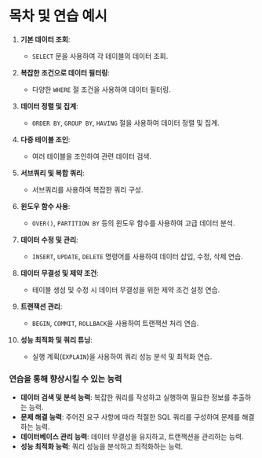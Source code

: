 # 목차 및 연습 예시

1. **기본 데이터 조회**:
   - `SELECT` 문을 사용하여 각 테이블의 데이터 조회.

2. **복잡한 조건으로 데이터 필터링**:
   - 다양한 `WHERE` 절 조건을 사용하여 데이터 필터링.

3. **데이터 정렬 및 집계**:
   - `ORDER BY`, `GROUP BY`, `HAVING` 절을 사용하여 데이터 정렬 및 집계.

4. **다중 테이블 조인**:
   - 여러 테이블을 조인하여 관련 데이터 검색.

5. **서브쿼리 및 복합 쿼리**:
   - 서브쿼리를 사용하여 복잡한 쿼리 구성.

6. **윈도우 함수 사용**:
   - `OVER()`, `PARTITION BY` 등의 윈도우 함수를 사용하여 고급 데이터 분석.

7. **데이터 수정 및 관리**:
   - `INSERT`, `UPDATE`, `DELETE` 명령어를 사용하여 데이터 삽입, 수정, 삭제 연습.

8. **데이터 무결성 및 제약 조건**:
   - 테이블 생성 및 수정 시 데이터 무결성을 위한 제약 조건 설정 연습.

9. **트랜잭션 관리**:
   - `BEGIN`, `COMMIT`, `ROLLBACK`을 사용하여 트랜잭션 처리 연습.

10. **성능 최적화 및 쿼리 튜닝**:
    - 실행 계획(`EXPLAIN`)을 사용하여 쿼리 성능 분석 및 최적화 연습.



### 연습을 통해 향상시킬 수 있는 능력
- **데이터 검색 및 분석 능력**: 복잡한 쿼리를 작성하고 실행하여 필요한 정보를 추출하는 능력.
- **문제 해결 능력**: 주어진 요구 사항에 따라 적절한 SQL 쿼리를 구성하여 문제를 해결하는 능력.
- **데이터베이스 관리 능력**: 데이터 무결성을 유지하고, 트랜잭션을 관리하는 능력.
- **성능 최적화 능력**: 쿼리 성능을 분석하고 최적화하는 능력.
